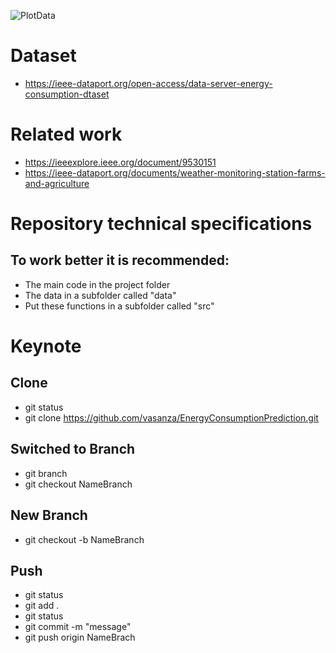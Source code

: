 ![PlotData](https://user-images.githubusercontent.com/12642226/146457419-5fc2353d-1ba6-47a3-909a-08c84e34458b.jpg)

# Dataset
- https://ieee-dataport.org/open-access/data-server-energy-consumption-dtaset

# Related work
- https://ieeexplore.ieee.org/document/9530151
- https://ieee-dataport.org/documents/weather-monitoring-station-farms-and-agriculture

# Repository technical specifications
## To work better it is recommended:
- The main code in the project folder
- The data in a subfolder called "data"
- Put these functions in a subfolder called "src"

# Keynote
## Clone
- git status
- git clone https://github.com/vasanza/EnergyConsumptionPrediction.git
## Switched to Branch
- git branch
- git checkout NameBranch
## New Branch
- git checkout -b NameBranch
## Push
- git status
- git add .
- git status
- git commit -m "message"
- git push origin NameBrach
